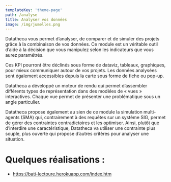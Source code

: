 ```yaml
---
templateKey: 'theme-page'
path: /analyse
title: Analyser vos données
image: /img/jumelles.png
---
```


Datatheca vous permet d’analyser, de comparer et de simuler des projets grâce à la combinaison de vos données.
Ce module est un véritable outil d’aide à la décision que vous manipulez selon les indicateurs que vous aurez paramétrés.

Ces KPI pourront être déclinés sous forme de dataviz, tableaux, graphiques, pour mieux communiquer autour de vos projets.
Les données analysées sont également accessibles depuis la carte sous forme de fiche ou pop-up.

Datatheca a développé un moteur de rendu qui permet d’assembler différents types de représentation dans des modèles de « vues » interactives. Chaque vue permet de présenter une problématique sous un angle particulier.

Datatheca propose également au sien de ce module la simulation multi-agents (SMA) qui, contrairement à des requêtes sur un système SIG, permet de gérer des contraintes contradictoires et les optimiser. Ainsi, plutôt que d’interdire une caractéristique, Datatheca va utiliser une contrainte plus souple, plus ouverte qui propose d’autres critères pour analyser une situation.

# Quelques réalisations :

- https://bati-lectoure.herokuapp.com/index.htm 